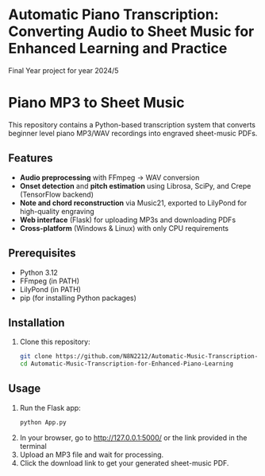 # Automatic Piano Transcription: Converting Audio to Sheet Music for Enhanced Learning and Practice
Final Year project for year 2024/5
# Piano MP3 to Sheet Music

This repository contains a Python-based transcription system that converts beginner level piano MP3/WAV recordings into engraved sheet-music PDFs.

## Features

- **Audio preprocessing** with FFmpeg → WAV conversion  
- **Onset detection** and **pitch estimation** using Librosa, SciPy, and Crepe (TensorFlow backend)  
- **Note and chord reconstruction** via Music21, exported to LilyPond for high-quality engraving  
- **Web interface** (Flask) for uploading MP3s and downloading PDFs  
- **Cross-platform** (Windows & Linux) with only CPU requirements  

## Prerequisites

- Python 3.12  
- FFmpeg (in PATH)  
- LilyPond (in PATH)  
- pip (for installing Python packages)  

## Installation

1. Clone this repository:
   ```bash
   git clone https://github.com/N8N2212/Automatic-Music-Transcription-for-Enhanced-Piano-Learning.git
   cd Automatic-Music-Transcription-for-Enhanced-Piano-Learning

## Usage

1. Run the Flask app:
   ```bash
   python App.py
2. In your browser, go to http://127.0.0.1:5000/ or the link provided in the terminal
3. Upload an MP3 file and wait for processing.
4. Click the download link to get your generated sheet-music PDF.
